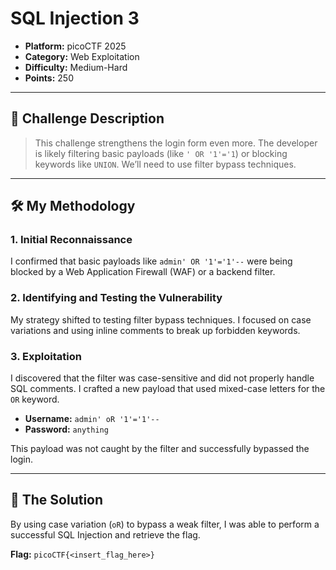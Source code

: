 # SQL Injection 3

- **Platform:** picoCTF 2025
- **Category:** Web Exploitation
- **Difficulty:** Medium-Hard
- **Points:** 250

---

## 📝 Challenge Description

> This challenge strengthens the login form even more. The developer is likely filtering basic payloads (like `' OR '1'='1`) or blocking keywords like `UNION`. We’ll need to use filter bypass techniques.

---

## 🛠️ My Methodology

### 1. Initial Reconnaissance
I confirmed that basic payloads like `admin' OR '1'='1'--` were being blocked by a Web Application Firewall (WAF) or a backend filter.

### 2. Identifying and Testing the Vulnerability
My strategy shifted to testing filter bypass techniques. I focused on case variations and using inline comments to break up forbidden keywords.

### 3. Exploitation
I discovered that the filter was case-sensitive and did not properly handle SQL comments. I crafted a new payload that used mixed-case letters for the `OR` keyword.

-   **Username:** `admin' oR '1'='1'--`
-   **Password:** `anything`

This payload was not caught by the filter and successfully bypassed the login.

---

## 🏁 The Solution

By using case variation (`oR`) to bypass a weak filter, I was able to perform a successful SQL Injection and retrieve the flag.

**Flag:** `picoCTF{<insert_flag_here>}`
```